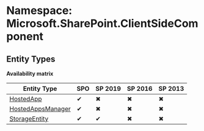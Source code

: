 # Namespace: Microsoft.SharePoint.ClientSideComponent
## Entity Types

**Availability matrix**

Entity Type | SPO | SP 2019 | SP 2016 | SP 2013
----------|-----|---------|---------|--------
[HostedApp](./EntityTypes/HostedApp) | ✔ | ✖ | ✖ | ✖
[HostedAppsManager](./EntityTypes/HostedAppsManager) | ✔ | ✖ | ✖ | ✖
[StorageEntity](./EntityTypes/StorageEntity) | ✔ | ✔ | ✖ | ✖
